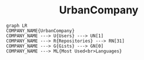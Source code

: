 <h1 align="center">UrbanCompany</h1>

```mermaid
graph LR
COMPANY_NAME{UrbanCompany}
COMPANY_NAME ---> U{Users} ---> UN[1]
COMPANY_NAME ---> R{Repositories} ---> RN[31]
COMPANY_NAME ---> G{Gists} ---> GN[0]
COMPANY_NAME ---> ML{Most Used<br>Languages}
```
